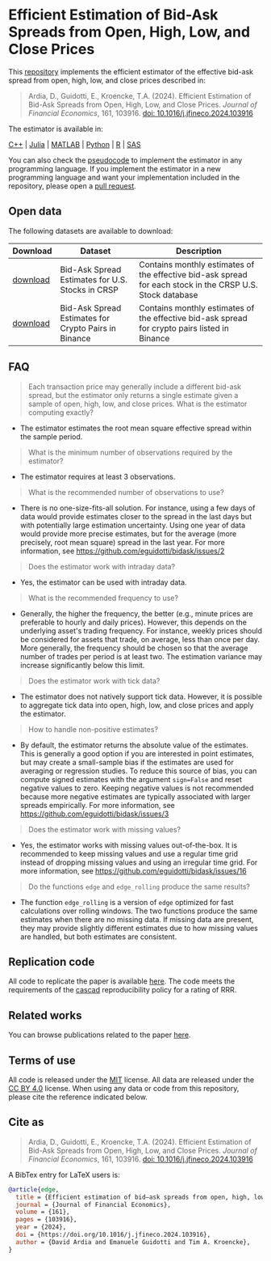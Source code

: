 # Efficient Estimation of Bid-Ask Spreads from Open, High, Low, and Close Prices

This [repository](https://github.com/eguidotti/bidask/) implements the efficient estimator of the effective bid-ask spread from open, high, low, and close prices described in:

> Ardia, D., Guidotti, E., Kroencke, T.A. (2024). Efficient Estimation of Bid-Ask Spreads from Open, High, Low, and Close Prices. *Journal of Financial Economics*, 161, 103916. [doi: 10.1016/j.jfineco.2024.103916](https://doi.org/10.1016/j.jfineco.2024.103916)

The estimator is available in:

[C++](https://github.com/eguidotti/bidask/tree/main/c++) | [Julia](https://github.com/eguidotti/bidask/tree/main/julia) | [MATLAB](https://github.com/eguidotti/bidask/tree/main/matlab) | [Python](https://github.com/eguidotti/bidask/tree/main/python) | [R](https://github.com/eguidotti/bidask/tree/main/r) | [SAS](https://github.com/eguidotti/bidask/tree/main/sas)

You can also check the [pseudocode](https://github.com/eguidotti/bidask/tree/main/pseudocode) to implement the estimator in any programming language. If you implement the estimator in a new programming language and want your implementation included in the repository, please open a [pull request](https://github.com/eguidotti/bidask/pulls).

## Open data

The following datasets are available to download:

| Download                                       | Dataset                                              | Description                                                  |
| ---------------------------------------------- | ---------------------------------------------------- | ------------------------------------------------------------ |
| [download](https://doi.org/10.7910/DVN/YAY4H6) | Bid-Ask Spread Estimates for U.S. Stocks in CRSP     | Contains monthly estimates of the effective bid-ask spread for each stock in the CRSP U.S. Stock database |
| [download](https://doi.org/10.7910/DVN/9AVA2B) | Bid-Ask Spread Estimates for Crypto Pairs in Binance | Contains monthly estimates of the effective bid-ask spread for crypto pairs listed in Binance |

## FAQ 

> Each transaction price may generally include a different bid-ask spread, but the estimator only returns a single estimate given a sample of open, high, low, and close prices. What is the estimator computing exactly?

- The estimator estimates the root mean square effective spread within the sample period.

> What is the minimum number of observations required by the estimator?

- The estimator requires at least 3 observations.

> What is the recommended number of observations to use? 

- There is no one-size-fits-all solution.  For instance, using a few days of data would provide estimates closer to the spread in the last days but with potentially large estimation uncertainty. Using one year of data would provide more precise estimates, but for the average (more precisely, root mean square) spread in the last year. For more information, see https://github.com/eguidotti/bidask/issues/2

> Does the estimator work with intraday data?

- Yes, the estimator can be used with intraday data. 

> What is the recommended frequency to use? 

- Generally, the higher the frequency, the better (e.g., minute prices are preferable to hourly and daily prices). However, this depends on the underlying asset's trading frequency. For instance, weekly prices should be considered for assets that trade, on average, less than once per day. More generally, the frequency should be chosen so that the average number of trades per period is at least two. The estimation variance may increase significantly below this limit. 

> Does the estimator work with tick data?

- The estimator does not natively support tick data. However, it is possible to aggregate tick data into open, high, low, and close prices and apply the estimator.

> How to handle non-positive estimates?

- By default, the estimator returns the absolute value of the estimates. This is generally a good option if you are interested in point estimates, but may create a small-sample bias if the estimates are used for averaging or regression studies. To reduce this source of bias, you can compute signed estimates with the argument `sign=False` and reset negative values to zero. Keeping negative values is not recommended because more negative estimates are typically associated with larger spreads empirically. For more information, see https://github.com/eguidotti/bidask/issues/3

> Does the estimator work with missing values?

- Yes, the estimator works with missing values out-of-the-box. It is recommended to keep missing values and use a regular time grid instead of dropping missing values and using an irregular time grid. For more information, see https://github.com/eguidotti/bidask/issues/16

> Do the functions `edge` and `edge_rolling` produce the same results?

- The function `edge_rolling` is a version of `edge` optimized for fast calculations over rolling windows. The two functions produce the same estimates when there are no missing data. If missing data are present, they may provide slightly different estimates due to how missing values are handled, but both estimates are consistent.

## Replication code

All code to replicate the paper is available [here](https://doi.org/10.7910/DVN/G8DPBM). The code meets the requirements of the [cascad](https://www.cascad.tech/certification/145-efficient-estimation-of-bid-ask-spreads-from-open-high-low-and-close-prices/) reproducibility policy for a rating of RRR.

## Related works

You can browse publications related to the paper [here](https://scholar.google.com/scholar?cites=2115798896240699437).

## Terms of use

All code is released under the [MIT](https://github.com/eguidotti/bidask?tab=MIT-1-ov-file#readme) license. All data are released under the [CC BY 4.0](http://creativecommons.org/licenses/by/4.0) license. When using any data or code from this repository, please cite the reference indicated below.

## Cite as

> Ardia, D., Guidotti, E., Kroencke, T.A. (2024). Efficient Estimation of Bid-Ask Spreads from Open, High, Low, and Close Prices. *Journal of Financial Economics*, 161, 103916. [doi: 10.1016/j.jfineco.2024.103916](https://doi.org/10.1016/j.jfineco.2024.103916)

A BibTex  entry for LaTeX users is:

```bibtex
@article{edge,
  title = {Efficient estimation of bid–ask spreads from open, high, low, and close prices},
  journal = {Journal of Financial Economics},
  volume = {161},
  pages = {103916},
  year = {2024},
  doi = {https://doi.org/10.1016/j.jfineco.2024.103916},
  author = {David Ardia and Emanuele Guidotti and Tim A. Kroencke},
}
```